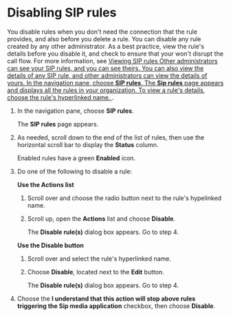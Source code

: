 # Disabling SIP rules<a name="disable-sip-rule"></a>

You disable rules when you don't need the connection that the rule provides, and also before you delete a rule\. You can disable any rule created by any other administrator\. As a best practice, view the rule's details before you disable it, and check to ensure that your won't disrupt the call flow\. For more information, see [ Viewing SIP rules  Other administrators can see your SIP rules, and you can see theirs\. You can also view the details of any SIP rule, and other administrators can view the details of yours\.  In the navigation pane, choose **SIP rules**\. The **Sip rules** page appears and displays all the rules in your organization\. To view a rule's details, choose the rule's hyperlinked name\.  ](viewing-sip-rules.md#viewing-sip-rules.title)\.

1. In the navigation pane, choose **SIP rules**\.

   The **SIP rules** page appears\.

1. As needed, scroll down to the end of the list of rules, then use the horizontal scroll bar to display the **Status** column\.

   Enabled rules have a green **Enabled** icon\.

1. Do one of the following to disable a rule:

   **Use the Actions list**

   1. Scroll over and choose the radio button next to the rule's hypelinked name\.

   1. Scroll up, open the **Actions** list and choose **Disable**\.

      The **Disable rule\(s\)** dialog box appears\. Go to step 4\.

   **Use the Disable button**

   1. Scroll over and select the rule's hyperlinked name\.

   1. Choose **Disable**, located next to the **Edit** button\.

      The **Disable rule\(s\)** dialog box appears\. Go to step 4\.

1. Choose the **I understand that this action will stop above rules triggering the Sip media application** checkbox, then choose **Disable**\.